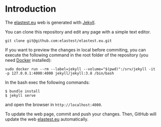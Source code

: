 # Introduction
The [elastest.eu](elastest.eu) web is generated with [Jekyll](https://jekyllrb.com/).

You can clone this repository and edit any page with a simple text editor.
```
git clone git@github.com:elastest/elastest.eu.git
```
If you want to preview the changes in local before commiting, you can execute the following command in the root folder of the repository (you need [Docker](https://www.docker.com/) installed): 
```
sudo docker run --rm --label=jekyll --volume="$(pwd)":/srv/jekyll -it -p 127.0.0.1:4000:4000 jekyll/jekyll:3.8 /bin/bash
```
In the bash exec the following commands:
```
$ bundle install
$ jekyll serve
```
and open the browser in `http://localhost:4000`.

To update the web page, commit and push your changes. Then, GitHub will update the web [elastest.eu](http://elastest.eu) automatically.
